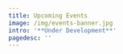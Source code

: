 ```yaml
---
title: Upcoming Events
image: /img/events-banner.jpg
intro: '**Under Development**'
pagedesc: ''
---
```


